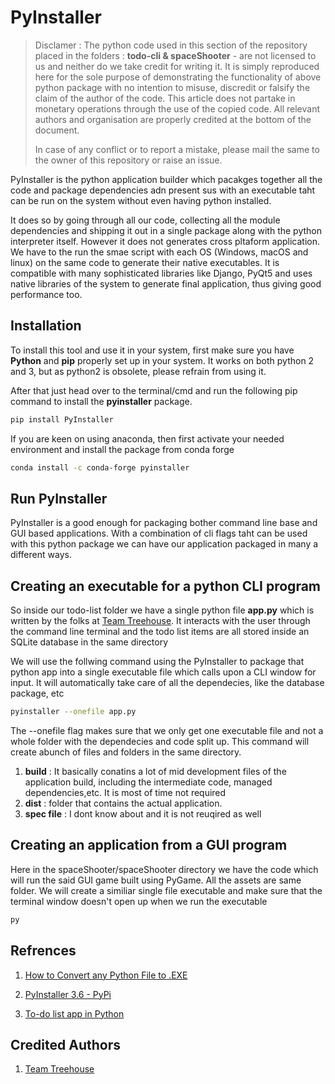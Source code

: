 # PyInstaller

> Disclamer : The python code used in this section of the repository placed in the folders : **todo-cli & spaceShooter** - are not licensed to us and neither do we take credit for writing it. It is simply reproduced here for the sole purpose of demonstrating the functionality of above python package with no intention to misuse, discredit or falsify the claim of the author of the code. This article does not partake in monetary operations through the use of the copied code. All relevant authors and organisation are properly credited at the bottom of the document.
>
> In case of any conflict or to report a mistake, please mail the same to the owner of this repository or raise an issue.

PyInstaller is the python application builder which pacakges together all the code and package dependencies adn present sus with an executable taht can be run on the system without even having python installed.

It does so by going through all our code, collecting all the module dependencies and shipping it out in a single package along with the python interpreter itself.
However it does not generates cross pltaform application. We have to the run the smae script with each OS (Windows, macOS and linux) on the same code to generate their native executables.
It is compatible with many sophisticated libraries like Django, PyQt5 and uses native libraries of the system to generate final application, thus giving good performance too.

## Installation

To install this tool and use it in your system, first make sure you have **Python** and **pip** properly set up in your system.
It works on both python 2 and 3, but as python2 is obsolete, please refrain from using it.

After that just head over to the terminal/cmd and run the following pip command to install the **pyinstaller** package.

```bash
pip install PyInstaller
```

If you are keen on using anaconda, then first activate your needed environment and install the package from conda forge

```bash
conda install -c conda-forge pyinstaller
```

## Run PyInstaller

PyInstaller is a good enough for packaging bother command line base and GUI based applications. With a combination of cli flags taht can be used with this python package we can have our application packaged in many a different ways.

## Creating an executable for a python CLI program

So inside our todo-list folder we have a single python file **app.py** which is written by the folks at [Team Treehouse](https://teamtreehouse.com/). It interacts with the user through the command line terminal and the todo list items are all stored inside an SQLite database in the same directory

We will use the follwing command using the PyInstaller to package that python app into a single executable file which calls upon a CLI window for input. It will automatically take care of all the dependecies, like the database package, etc

```bash
pyinstaller --onefile app.py
```

The --onefile flag makes sure that we only get one executable file and not a whole folder with the dependecies and code split up. This command will create abunch of files and folders in the same directory.

1. **build** : It basically conatins a lot of mid development files of the application build, including the intermediate code, managed dependencies,etc. It is most of time not required
2. **dist** : folder that contains the actual application.
3. **spec file** : I dont know about and it is not reuqired as well

## Creating an application from a GUI program

Here in the spaceShooter/spaceShooter directory we have the code which will run the said GUI game built using PyGame. All the assets are same folder. We will create a similiar single file executable and make sure that the terminal window doesn't open up when we run the executable

```bash
py
```

## Refrences

1. [How to Convert any Python File to .EXE](https://www.youtube.com/watch?v=UZX5kH72Yx4&list=PLMboSA8wsgUHjkgEsUFKIUkpxIGsbDtfb&index=12&t=3s)

2. [PyInstaller 3.6 - PyPi](https://pypi.org/project/PyInstaller/)

3. [To-do list app in Python](https://teamtreehouse.com/community/todo-list-app-in-python)

## Credited Authors

1. [Team Treehouse](https://teamtreehouse.com/)
